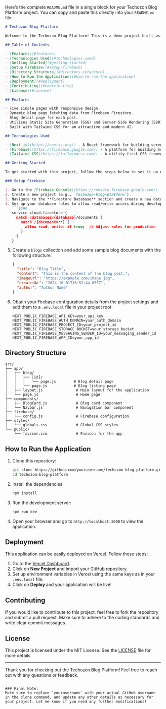 Here’s the complete `README.md` file in a single block for your Techozon Blog Platform project. You can copy and paste this directly into your `README.md` file:

```markdown
# Techozon Blog Platform

Welcome to the Techozon Blog Platform! This is a demo project built using **Next.js**, **Tailwind CSS**, and **Firebase Firestore**. It showcases a simple blog application where users can read and explore blog posts.

## Table of Contents

- [Features](#features)
- [Technologies Used](#technologies-used)
- [Getting Started](#getting-started)
- [Setup Firebase](#setup-firebase)
- [Directory Structure](#directory-structure)
- [How to Run the Application](#how-to-run-the-application)
- [Deployment](#deployment)
- [Contributing](#contributing)
- [License](#license)

## Features

- Five simple pages with responsive design.
- Dynamic blog page fetching data from Firebase Firestore.
- Blog detail page for each post.
- Utilizes Static Site Generation (SSG) and Server-Side Rendering (SSR) for optimal performance.
- Built with Tailwind CSS for an attractive and modern UI.

## Technologies Used

- [Next.js](https://nextjs.org/) - A React framework for building server-rendered applications.
- [Firebase](https://firebase.google.com/) - A platform for building mobile and web applications.
- [Tailwind CSS](https://tailwindcss.com/) - A utility-first CSS framework for rapid UI development.

## Getting Started

To get started with this project, follow the steps below to set it up on your local machine.

### Setup Firebase

1. Go to the [Firebase Console](https://console.firebase.google.com/).
2. Create a new project (e.g., `techozon-blog-platform`).
3. Navigate to the **Firestore Database** section and create a new database.
4. Set up your database rules to allow read/write access during development. (Make sure to secure these rules in production!)
   ```json
   service cloud.firestore {
     match /databases/{database}/documents {
       match /{document=**} {
         allow read, write: if true;  // Adjust rules for production
       }
     }
   }
   ```
5. Create a `blogs` collection and add some sample blog documents with the following structure:
   ```json
   {
     "title": "Blog Title",
     "content": "This is the content of the blog post.",
     "imageUrl": "https://example.com/image.jpg",
     "createdAt": "2024-10-01T16:52:44.855Z",
     "author": "Author Name"
   }
   ```
6. Obtain your Firebase configuration details from the project settings and add them to a `.env.local` file in your project root:
   ```plaintext
   NEXT_PUBLIC_FIREBASE_API_KEY=your_api_key
   NEXT_PUBLIC_FIREBASE_AUTH_DOMAIN=your_auth_domain
   NEXT_PUBLIC_FIREBASE_PROJECT_ID=your_project_id
   NEXT_PUBLIC_FIREBASE_STORAGE_BUCKET=your_storage_bucket
   NEXT_PUBLIC_FIREBASE_MESSAGING_SENDER_ID=your_messaging_sender_id
   NEXT_PUBLIC_FIREBASE_APP_ID=your_app_id
   ```

## Directory Structure

```plaintext
src/
├── app/
│   ├── blog/
│   │   ├── [id]/
│   │   │   └── page.js        # Blog detail page
│   │   └── page.js            # Blog listing page
│   ├── layout.js               # Main layout for the application
│   └── page.js                 # Home page
├── components/
│   ├── BlogCard.js             # Blog card component
│   └── Navbar.js               # Navigation bar component
├── firebase/
│   └── config.js               # Firebase configuration
├── styles/
│   └── globals.css             # Global CSS styles
└── public/
    └── favicon.ico             # Favicon for the app
```

## How to Run the Application

1. Clone this repository:
   ```bash
   git clone https://github.com/yourusername/techozon-blog-platform.git
   cd techozon-blog-platform
   ```

2. Install the dependencies:
   ```bash
   npm install
   ```

3. Run the development server:
   ```bash
   npm run dev
   ```

4. Open your browser and go to `http://localhost:3000` to view the application.

## Deployment

This application can be easily deployed on [Vercel](https://vercel.com/). Follow these steps:

1. Go to the [Vercel Dashboard](https://vercel.com/dashboard).
2. Click on **New Project** and import your GitHub repository.
3. Set up environment variables in Vercel using the same keys as in your `.env.local` file.
4. Click on **Deploy** and your application will be live!

## Contributing

If you would like to contribute to this project, feel free to fork the repository and submit a pull request. Make sure to adhere to the coding standards and write clear commit messages.

## License

This project is licensed under the MIT License. See the [LICENSE](LICENSE) file for more details.

---

Thank you for checking out the Techozon Blog Platform! Feel free to reach out with any questions or feedback.
```

### Final Note:
Make sure to replace `yourusername` with your actual GitHub username in the clone command, and update any other details as necessary for your project. Let me know if you need any further modifications!